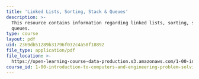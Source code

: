 ```yaml
---
title: 'Linked Lists, Sorting, Stack & Queues'
description: >-
  This resource contains information regarding linked lists, sorting, stack &
  queues.
type: course
layout: pdf
uid: 2369db51289b31796f032c4a58f18892
file_type: application/pdf
file_location: >-
  https://open-learning-course-data-production.s3.amazonaws.com/1-00-introduction-to-computers-and-engineering-problem-solving-spring-2012/2369db51289b31796f032c4a58f18892_MIT1_00S12_REC_12.pdf
course_id: 1-00-introduction-to-computers-and-engineering-problem-solving-spring-2012
---
```

